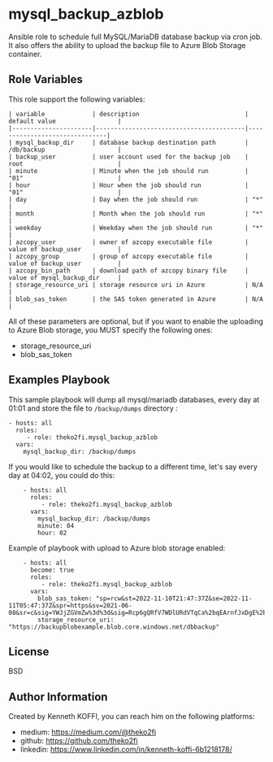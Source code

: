mysql_backup_azblob
===================

Ansible role to schedule full MySQL/MariaDB database backup via cron job. It also offers the ability to upload the backup file to Azure Blob Storage container.

Role Variables
--------------

This role support the following variables:
```
| variable             | description                             | default value                 |
|----------------------|-----------------------------------------|-------------------------------|
| mysql_backup_dir     | database backup destination path        | /db/backup                    |
| backup_user          | user account used for the backup job    | root                          |
| minute               | Minute when the job should run          | "01"                          |
| hour                 | Hour when the job should run            | "01"                          |
| day                  | Day when the job should run             | "*"                           |
| month                | Month when the job should run           | "*"                           |
| weekday              | Weekday when the job should run         | "*"                           |
| azcopy_user          | owner of azcopy executable file         | value of backup_user          |
| azcopy_group         | group of azcopy executable file         | value of backup_user          |
| azcopy_bin_path      | download path of azcopy binary file     | value of mysql_backup_dir     |
| storage_resource_uri | storage resource uri in Azure           | N/A                           |
| blob_sas_token       | the SAS token generated in Azure        | N/A                           |
```
All of these parameters are optional, but if you want to enable the uploading to Azure Blob storage, you MUST specify the following ones:
  - storage_resource_uri
  - blob_sas_token

Examples Playbook
----------------

This sample playbook will dump all mysql/mariadb databases, every day at 01:01 and store the file to `/backup/dumps` directory :

    - hosts: all
      roles:
         - role: theko2fi.mysql_backup_azblob
      vars:
        mysql_backup_dir: /backup/dumps

If you would like to schedule the backup to a different time, let's say every day at 04:02, you could do this:

```
    - hosts: all
      roles:
         - role: theko2fi.mysql_backup_azblob
      vars:
        mysql_backup_dir: /backup/dumps
        minute: 04
        hour: 02
```
Example of playbook with upload to Azure blob storage enabled:

```
    - hosts: all
      become: true
      roles:
         - role: theko2fi.mysql_backup_azblob
      vars:
        blob_sas_token: "sp=rcw&st=2022-11-10T21:47:37Z&se=2022-11-11T05:47:37Z&spr=https&sv=2021-06-08&sr=c&sig=YWJjZGVmZw%3d%3d&sig=Rcp6gQRfV7WDlURdVTqCa%2bqEArnfJxDgE%2bKH3TCChIs%3d"
        storage_resource_uri: "https://backupblobexample.blob.core.windows.net/dbbackup"
```

License
-------

BSD

Author Information
------------------

Created by Kenneth KOFFI, you can reach him on the following platforms:

- medium:   https://medium.com/@theko2fi
- github:   https://github.com/theko2fi
- linkedin: https://www.linkedin.com/in/kenneth-koffi-6b1218178/
